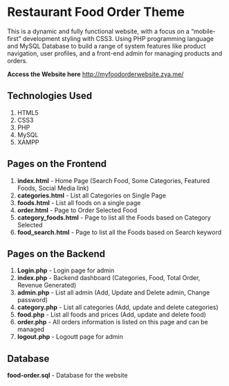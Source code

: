 # Restaurant Food Order Theme
This is a dynamic and fully functional website, with a focus on a “mobile-first” 
development styling with CSS3. Using PHP programming language and MySQL Database to 
build a range of system features like product navigation, user profiles, and a front-end 
admin for managing products and orders. 

**Access the Website here** 
http://myfoodorderwebsite.zya.me/

## Technologies Used
1. HTML5
2. CSS3
3. PHP
4. MySQL
5. XAMPP


## Pages on the Frontend
1. **index.html** - Home Page (Search Food, Some Categories, Featured Foods, Social Media link)
2. **categories.html** - List all Categories on Single Page
3. **foods.html** - List all foods on a single page
4. **order.html** - Page to Order Selected Food
5. **category_foods.html** - Page to list all the Foods based on Category Selected
6. **food_search.html** - Page to list all the Foods based on Search keyword

## Pages on the Backend
1. **Login.php** - Login page for admin
2. **index.php** - Backend dashboard (Categories, Food, Total Order, Revenue Generated)
3. **admin.php** - List all admin (Add, Update and Delete admin, Change password)
4. **category.php** - List all categories (Add, update and delete categories)
5. **food.php** - List all foods and prices (Add, update and delete food)
6. **order.php** - All orders information is listed on this page and can be managed
7. **logout.php** - Logoutt page for admin

## Database
**food-order.sql** - Database for the website


